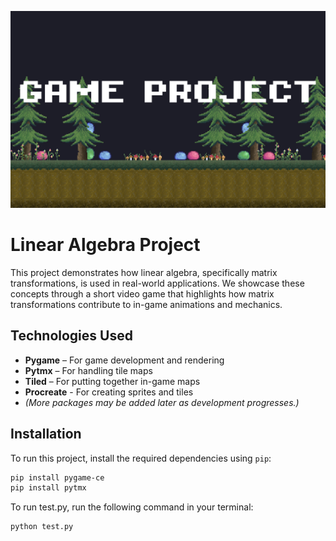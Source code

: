![Project Banner Frame](Extra_Assests/Banner%20Slimes%20-%20github.png)

# Linear Algebra Project

This project demonstrates how linear algebra, specifically matrix transformations, is used in real-world applications. We showcase these concepts through a short video game that highlights how matrix transformations contribute to in-game animations and mechanics.

## Technologies Used

- **Pygame** – For game development and rendering
- **Pytmx** – For handling tile maps
- **Tiled** – For putting together in-game maps
- **Procreate** - For creating sprites and tiles
- *(More packages may be added later as development progresses.)*

## Installation

To run this project, install the required dependencies using `pip`:

```bash
pip install pygame-ce
pip install pytmx
```
To run test.py, run the following command in your terminal:
```bash
python test.py
```



